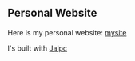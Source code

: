 ## Personal Website

Here is my personal website: [mysite](https://ding-yt.github.io)

I's built with [Jalpc](https://github.com/jarrekk/Jalpc)

